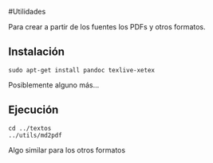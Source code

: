 #Utilidades

Para crear a partir de los fuentes los PDFs y otros formatos.

## Instalación

```
sudo apt-get install pandoc texlive-xetex
```

Posiblemente alguno más...

## Ejecución

```
cd ../textos
../utils/md2pdf
```

Algo similar para los otros formatos

